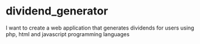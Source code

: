 # dividend_generator
I want to create a web application that generates dividends for users using php, html and javascript programming languages 
